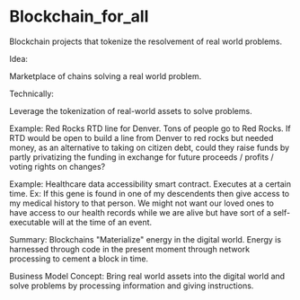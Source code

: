 # Blockchain_for_all
Blockchain projects that tokenize the resolvement of real world problems.

Idea:

Marketplace of chains solving a real world problem. 

Technically:

Leverage the tokenization of real-world assets to solve problems.

Example: Red Rocks RTD line for Denver.
Tons of people go to Red Rocks. If RTD would be open to build a line from Denver to red rocks but needed money, as an alternative to taking on citizen debt, could they raise funds by partly privatizing the funding in exchange for future proceeds / profits / voting rights on changes?

Example: Healthcare data accessibility smart contract.
Executes at a certain time. Ex: If this gene is found in one of my descendents then give access to my medical history to that person. We might not want our loved ones to have access to our health records while we are alive but have sort of a self-executable will at the time of an event. 


Summary:
Blockchains "Materialize" energy in the digital world. Energy is harnessed through code in the present moment through network processing to cement a block in time. 

Business Model Concept: 
Bring real world assets into the digital world and solve problems by processing information and giving instructions. 
